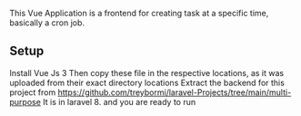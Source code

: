 This Vue Application is a frontend for creating task at a specific time, basically a cron job.

Setup
-------------------
Install Vue Js 3
Then copy these file in the respective locations, as it was uploaded from their exact directory locations
Extract the backend for this project from https://github.com/treybormi/laravel-Projects/tree/main/multi-purpose
It is in laravel 8.
and you are ready to run

